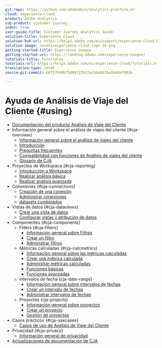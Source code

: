 ```yaml
---
git-repo: https://github.com/adobedocs/analytics-platform.en
cloud: experience-cloud
product: adobe analytics
sub-product: customer journey
index: true
user-guide-title: Customer Journey Analytics Guide
solution-title: Experience Cloud
solution-hub-url: https://helpx.adobe.com/es/support/experience-cloud.html
solution-image: assets/experience-cloud-logo-24.png
getting-started-title: Experience League
getting-started-url: https://landing.adobe.com/experience-league/
tutorials-title: Tutoriales
tutorials-url: https://helpx.adobe.com/es/experience-cloud/tutorials.html
translation-type: tm+mt
source-git-commit: 66757840b75d09727bf2ac94abb76a1b44af083b

---
```



# Ayuda de Análisis de Viaje del Cliente {#using}

+ [Documentación del producto Análisis de Viaje del Cliente](getting-started/cja-landing.md)
+ Información general sobre el análisis de viajes del cliente {#cja-overview}
   + [Información general sobre el análisis de viajes del cliente](getting-started/cja-overview.md)
   + [Introducción](getting-started/cja-getting-started.md)
   + [Preguntas frecuentes](getting-started/cja-faq.md)
   + [Compatibilidad con funciones de Análisis de viajes del cliente](getting-started/cja-aa.md)
   + [Glosario de CJA](getting-started/cja-glossary.md)
+ Proyectos de Workspace {#cja-reporting}
   + [Introducción a Workspace](projects/workspace-basics.md)
   + [Realizar análisis básica](projects/perform-basic-analysis.md)
   + [Realizar análisis avanzada](projects/perform-adv-analysis.md)
+ Conexiones {#cja-connections}
   + [Creación de una conexión](connections/create-connection.md)
   + [Administrar conexiones](connections/manage-connection.md)
   + [datasets combinados](connections/combined-dataset.md)
+ Vistas de datos {#cja-dataviews}
   + [Crear una vista de datos](data-views/create-dataview.md)
   + [Configurar vistas y atribución de datos](data-views/configure-dataviews.md)
+ Componentes {#cja-components}
   + Filters {#cja-filters}
      + [Información general sobre Filtros](components/filters/filters-overview.md)
      + [Crear un filtro](components/filters/create-filters.md)
      + [Administrar filtros](components/filters/manage-filters.md)
   + Métricas calculadas {#cja-calcmetrics}
      + [Información general sobre las métricas calculadas](components/calc-metrics/calc-metr-overview.md)
      + [Crear una métrica calculada](components/calc-metrics/create.md)
      + [Administrar métricas calculadas](components/calc-metrics/manage.md)
      + [Funciones básicas](components/calc-metrics/cm-functions.md)
      + [Funciones avanzadas](components/calc-metrics/cm-adv-functions.md)
   + Intervalos de fecha {cja-date-range}
      + [Información general sobre intervalos de fechas](components/date-ranges/overview.md)
      + [Crear un intervalo de fechas](components/date-ranges/create.md)
      + [Administrar intervalos de fechas](components/date-ranges/manage.md)
   + Proyectos {cja-projects}
      + [Información general sobre proyectos](components/projects/overview.md)
      + [Crear un proyecto](components/projects/create.md)
      + [Gestión de proyectos](components/projects/manage.md)
+ Casos prácticos {#cja-usecases}
   + [Casos de uso de Análisis de Viaje del Cliente](use-cases/cja-usecases.md)
+ Privacidad {#cja-privacy}
   + [Información general de privacidad](privacy/privacy-overview.md)
+ [Actualizaciones de documentación de CJA](doc-changes.md)
